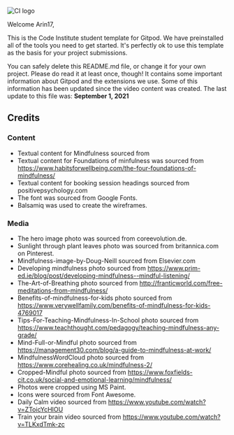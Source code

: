 ![CI logo](https://codeinstitute.s3.amazonaws.com/fullstack/ci_logo_small.png)

Welcome Arin17,

This is the Code Institute student template for Gitpod. We have preinstalled all of the tools you need to get started. It's perfectly ok to use this template as the basis for your project submissions.

You can safely delete this README.md file, or change it for your own project. Please do read it at least once, though! It contains some important information about Gitpod and the extensions we use. Some of this information has been updated since the video content was created. The last update to this file was: **September 1, 2021**

## Credits

### Content
- Textual content for Mindfulness sourced from 
- Textual content for Foundations of minfulness was sourced from https://www.habitsforwellbeing.com/the-four-foundations-of-mindfulness/
- Textual content for booking session headings sourced from positivepsychology.com
- The font was sourced from Google Fonts.
- Balsamiq was used to create the wireframes.
### Media
- The hero image photo was sourced from coreevolution.de.
- Sunlight through plant leaves photo was sourced from britannica.com on Pinterest.
- Mindfulness-image-by-Doug-Neill sourced from Elsevier.com
- Developing mindfulness photo sourced from https://www.prim-ed.ie/blog/post/developing-mindfulness--mindful-listening/
- The-Art-of-Breathing photo sourced from http://franticworld.com/free-meditations-from-mindfulness/
- Benefits-of-mindfulness-for-kids photo sourced from https://www.verywellfamily.com/benefits-of-mindfulness-for-kids-4769017
- Tips-For-Teaching-Mindfulness-In-School photo sourced from https://www.teachthought.com/pedagogy/teaching-mindfulness-any-grade/
- Mind-Full-or-Mindful photo sourced from https://management30.com/blog/a-guide-to-mindfulness-at-work/
- MindfulnessWordCloud photo sourced from https://www.corehealing.co.uk/mindfulness-2/
- Cropped-Mindful photo sourced from https://www.foxfields-cit.co.uk/social-and-emotional-learning/mindfulness/
- Photos were cropped using MS Paint.
- Icons were sourced from Font Awesome.
- Daily Calm video sourced from https://www.youtube.com/watch?v=ZToicYcHIOU
- Train your brain video sourced from https://www.youtube.com/watch?v=TLKxdTmk-zc

